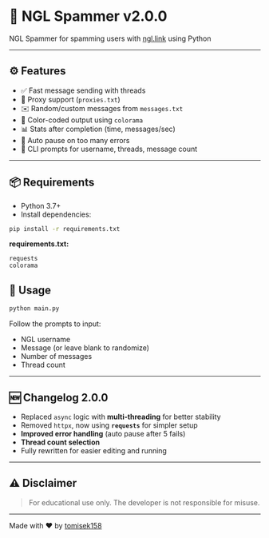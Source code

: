 # 🔁 NGL Spammer v2.0.0

NGL Spammer for spamming users with [ngl.link](https://ngl.link) using Python

---

## ⚙️ Features

- ✅ Fast message sending with threads
- 🧱 Proxy support (`proxies.txt`)
- ✉️ Random/custom messages from `messages.txt`
- 🎨 Color-coded output using `colorama`
- 📊 Stats after completion (time, messages/sec)
- 🛑 Auto pause on too many errors
- 💬 CLI prompts for username, threads, message count

---

## 📦 Requirements

- Python 3.7+
- Install dependencies:

```bash
pip install -r requirements.txt
```

**requirements.txt:**
```
requests
colorama
```


## 🚀 Usage

```bash
python main.py
```

Follow the prompts to input:
- NGL username
- Message (or leave blank to randomize)
- Number of messages
- Thread count

---

## 🆕 Changelog 2.0.0

- Replaced `async` logic with **multi-threading** for better stability
- Removed `httpx`, now using **`requests`** for simpler setup
- **Improved error handling** (auto pause after 5 fails)
- **Thread count selection**
- Fully rewritten for easier editing and running

---

## ⚠️ Disclaimer

> For educational use only. The developer is not responsible for misuse.   

---

Made with ❤️ by [tomisek158](https://github.com/tomisek158)
